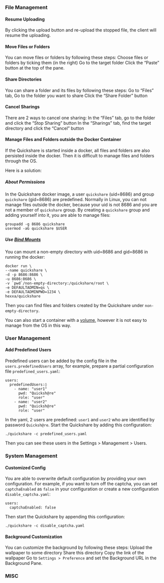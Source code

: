 ### File Management
#### Resume Uploading
By clicking the upload button and re-upload the stopped file, the client will resume the uploading.

#### Move Files or Folders
You can move files or folders by following these steps:
Choose files or folders by ticking them (in the right)
Go to the target folder
Click the “Paste” button at the top of the pane.

#### Share Directories
You can share a folder and its files by following these steps:
Go to “Files” tab, 
Go to the folder you want to share
Click the “Share Folder” button

#### Cancel Sharings
There are 2 ways to cancel one sharing:
In the “Files” tab, go to the folder and click the “Stop Sharing” button
In the “Sharings” tab, find the target directory and click the “Cancel” button

#### Manage Files and Folders outside the Docker Container
If the Quickshare is started inside a docker, all files and folders are also persisted inside the docker. Then it is difficult to manage files and folders through the OS.
 
Here is a solution:
##### About Permissions
In the Quickshare docker image, a user `quickshare` (uid=8686) and group `quickshare` (gid=8686) are predefined. Normally in Linux, you can not manage files outside the docker, because your uid is not 8686 and you are not a member of `quickshare` group. By creating a `quickshare` group and adding yourself into it, you are able to manage files:
```
groupadd -g 8686 quickshare
usermod -aG quickshare $USER
```


##### Use [Bind Mounts](https://docs.docker.com/storage/bind-mounts/)
You can mount a non-empty directory with uid=8686 and gid=8686 in running the docker:
```
docker run \
--name quickshare \
-d -p 8686:8686 \
-u 8686:8686 \
-v `pwd`/non-empty-directory:/quickshare/root \
-e DEFAULTADMIN=qs \
-e DEFAULTADMINPWD=1234 \
hexxa/quickshare
```
Then you can find files and folders created by the Quickshare under `non-empty-directory`.
 
You can also start a container with a [volume](https://docs.docker.com/storage/volumes/), however it is not easy to manage from the OS in this way.
 
### User Management
#### Add Predefined Users
Predefined users can be added by the config file in the `users.predefinedUsers` array, for example, prepare a partial configuration file `predefined_users.yaml`:
```
users:
  predefinedUsers:◊
    - name: "user1"
      pwd: "Quicksh@re"
      role: "user"
    - name: "user2"
      pwd: "Quicksh@re"
      role: "user"
```
In the yaml, 2 users are predefined: `user1` and `user2` who are identified by password `Quicksh@re`.
Start the Quickshare by adding this configuration:
```
./quickshare -c predefined_users.yaml
```
Then you can see these users in the Settings > Management > Users.
 
### System Management
#### Customized Config
You are able to overwrite default configuration by providing your own configuration. 
For example, if you want to turn off the captcha, you can set `captchaEnabled` as `false` in your configuration or create a new configuration `disable_captcha.yaml`:
```
users:
  captchaEnabled: false
```
Then start the Quickshare by appending this configuration:
```
./quickshare -c disable_captcha.yaml
```
 
#### Background Customization
You can customize the background by following these steps:
Upload the wallpaper to some directory
Share this directory
Copy the link of the wallpaper
Go to `Settings > Preference` and set the Background URL in the Background Pane.
 
### MISC
